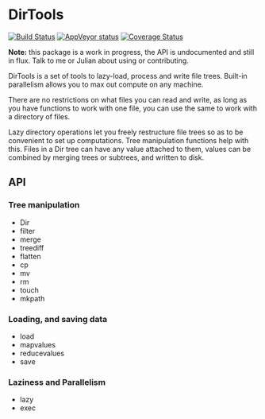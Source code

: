 # DirTools

[![Build Status](https://travis-ci.org/shashi/DirTools.jl.svg?branch=master)](https://travis-ci.org/shashi/DirTools.jl) [![AppVeyor status](https://ci.appveyor.com/api/projects/status/ath7hlqi6aofi626/branch/master)](https://ci.appveyor.com/project/shashi/harvest-jl/branch/master) [![Coverage Status](https://coveralls.io/repos/github/shashi/DirTools.jl/badge.svg?branch=master)](https://coveralls.io/github/shashi/DirTools.jl?branch=master)


**Note:** this package is a work in progress, the API is undocumented and still in flux. Talk to me or Julian about using or contributing.

DirTools is a set of tools to lazy-load, process and write file trees. Built-in parallelism allows you to max out compute on any machine.

There are no restrictions on what files you can read and write, as long as you have functions to work with one file, you can use the same to work with a directory of files.

Lazy directory operations let you freely restructure file trees so as to be convenient to set up computations. Tree manipulation functions help with this. Files in a Dir tree can have any value attached to them, values can be combined by merging trees or subtrees, and written to disk.

## API

### Tree manipulation

- Dir
- filter
- merge
- treediff
- flatten
- cp
- mv
- rm
- touch
- mkpath

### Loading, and saving data

- load
- mapvalues
- reducevalues
- save

### Laziness and Parallelism

- lazy
- exec
